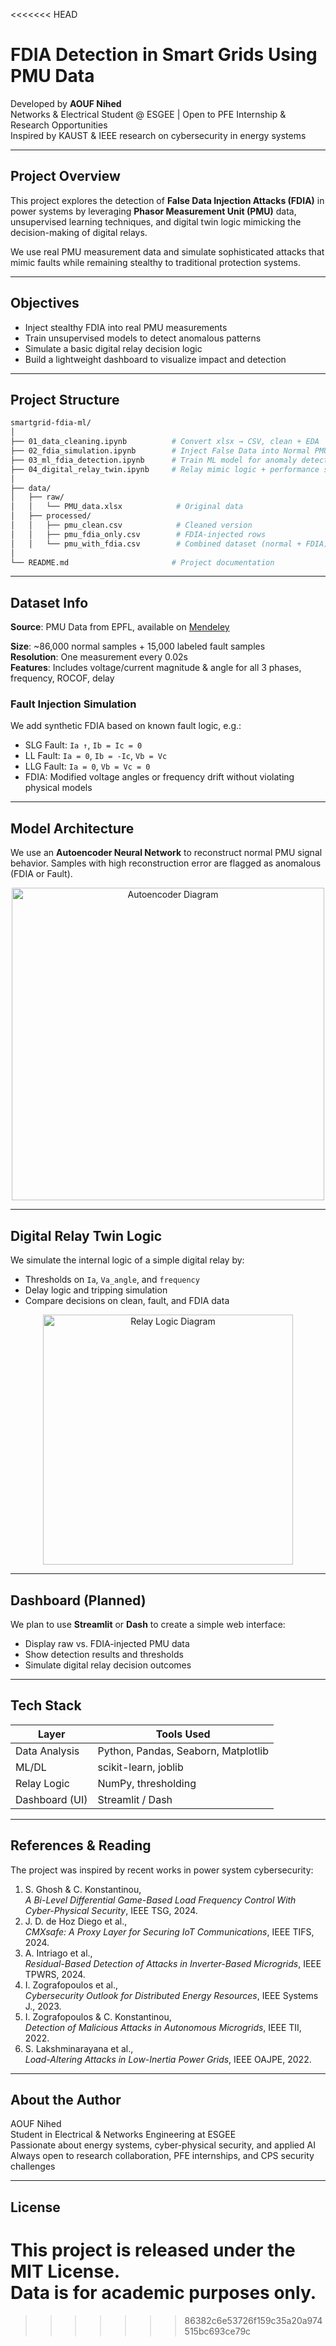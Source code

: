 <<<<<<< HEAD
# FDIA Detection in Smart Grids Using PMU Data

Developed by **AOUF Nihed**  
Networks & Electrical Student @ ESGEE | Open to PFE Internship & Research Opportunities  
Inspired by KAUST & IEEE research on cybersecurity in energy systems

---

## Project Overview

This project explores the detection of **False Data Injection Attacks (FDIA)** in power systems by leveraging **Phasor Measurement Unit (PMU)** data, unsupervised learning techniques, and digital twin logic mimicking the decision-making of digital relays.

We use real PMU measurement data and simulate sophisticated attacks that mimic faults while remaining stealthy to traditional protection systems.

---

## Objectives

- Inject stealthy FDIA into real PMU measurements
- Train unsupervised models to detect anomalous patterns
- Simulate a basic digital relay decision logic
- Build a lightweight dashboard to visualize impact and detection

---

## Project Structure

```bash
smartgrid-fdia-ml/
│
├── 01_data_cleaning.ipynb          # Convert xlsx → CSV, clean + EDA
├── 02_fdia_simulation.ipynb        # Inject False Data into Normal PMU samples
├── 03_ml_fdia_detection.ipynb      # Train ML model for anomaly detection
├── 04_digital_relay_twin.ipynb     # Relay mimic logic + performance simulation
│
├── data/
│   ├── raw/
│   │   └── PMU_data.xlsx            # Original data
│   ├── processed/
│   │   ├── pmu_clean.csv            # Cleaned version
│   │   ├── pmu_fdia_only.csv        # FDIA-injected rows
│   │   └── pmu_with_fdia.csv        # Combined dataset (normal + FDIA)
│
└── README.md                       # Project documentation
```

---

## Dataset Info

**Source**: PMU Data from EPFL, available on [Mendeley](https://data.mendeley.com/datasets/ydcz98ky28/1)

**Size**: ~86,000 normal samples + 15,000 labeled fault samples  
**Resolution**: One measurement every 0.02s  
**Features**: Includes voltage/current magnitude & angle for all 3 phases, frequency, ROCOF, delay

### Fault Injection Simulation

We add synthetic FDIA based on known fault logic, e.g.:

- SLG Fault: `Ia ↑`, `Ib = Ic = 0`
- LL Fault: `Ia = 0`, `Ib = -Ic`, `Vb = Vc`
- LLG Fault: `Ia = 0`, `Vb = Vc = 0`
- FDIA: Modified voltage angles or frequency drift without violating physical models

---

## Model Architecture

We use an **Autoencoder Neural Network** to reconstruct normal PMU signal behavior. Samples with high reconstruction error are flagged as anomalous (FDIA or Fault).

<p align="center">
  <img src="https://upload.wikimedia.org/wikipedia/commons/5/5f/Autoencoder_structure.png" alt="Autoencoder Diagram" width="500"/>
</p>

---

## Digital Relay Twin Logic

We simulate the internal logic of a simple digital relay by:

- Thresholds on `Ia`, `Va_angle`, and `frequency`
- Delay logic and tripping simulation
- Compare decisions on clean, fault, and FDIA data

<p align="center">
  <img src="https://upload.wikimedia.org/wikipedia/commons/thumb/f/f5/Relay_logic_diagram.svg/1200px-Relay_logic_diagram.svg.png" alt="Relay Logic Diagram" width="400"/>
</p>

---

## Dashboard (Planned)

We plan to use **Streamlit** or **Dash** to create a simple web interface:

- Display raw vs. FDIA-injected PMU data
- Show detection results and thresholds
- Simulate digital relay decision outcomes

---

## Tech Stack

| Layer          | Tools Used                          |
| -------------- | ----------------------------------- |
| Data Analysis  | Python, Pandas, Seaborn, Matplotlib |
| ML/DL          | scikit-learn, joblib                |
| Relay Logic    | NumPy, thresholding                 |
| Dashboard (UI) | Streamlit / Dash                    |

---

## References & Reading

The project was inspired by recent works in power system cybersecurity:

1. S. Ghosh & C. Konstantinou,  
   *A Bi-Level Differential Game-Based Load Frequency Control With Cyber-Physical Security*, IEEE TSG, 2024.
2. J. D. de Hoz Diego et al.,  
   *CMXsafe: A Proxy Layer for Securing IoT Communications*, IEEE TIFS, 2024.
3. A. Intriago et al.,  
   *Residual-Based Detection of Attacks in Inverter-Based Microgrids*, IEEE TPWRS, 2024.
4. I. Zografopoulos et al.,  
   *Cybersecurity Outlook for Distributed Energy Resources*, IEEE Systems J., 2023.
5. I. Zografopoulos & C. Konstantinou,  
   *Detection of Malicious Attacks in Autonomous Microgrids*, IEEE TII, 2022.
6. S. Lakshminarayana et al.,  
   *Load-Altering Attacks in Low-Inertia Power Grids*, IEEE OAJPE, 2022.

---

## About the Author

AOUF Nihed  
Student in Electrical & Networks Engineering at ESGEE  
Passionate about energy systems, cyber-physical security, and applied AI  
Always open to research collaboration, PFE internships, and CPS security challenges

---

## License

This project is released under the MIT License.  
Data is for academic purposes only.
=======

>>>>>>> 86382c6e53726f159c35a20a974515bc693ce79c
